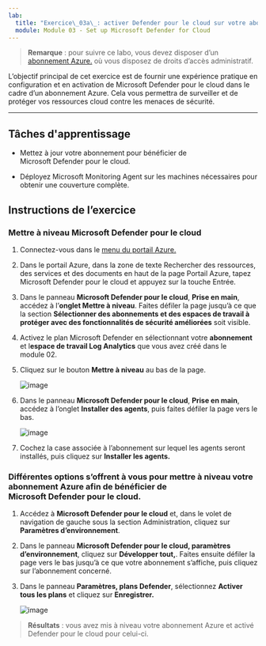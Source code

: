 ```yaml
---
lab:
  title: "Exercice\_03a\_: activer Defender pour le cloud sur votre abonnement Azure"
  module: Module 03 - Set up Microsoft Defender for Cloud
---
```



>**Remarque** : pour suivre ce labo, vous devez disposer d’un [abonnement Azure.](https://azure.microsoft.com/en-us/free/?azure-portal=true) où vous disposez de droits d’accès administratif. 


L’objectif principal de cet exercice est de fournir une expérience pratique en configuration et en activation de Microsoft Defender pour le cloud dans le cadre d’un abonnement Azure. Cela vous permettra de surveiller et de protéger vos ressources cloud contre les menaces de sécurité. 

---

## Tâches d'apprentissage

- Mettez à jour votre abonnement pour bénéficier de Microsoft Defender pour le cloud.
  
- Déployez Microsoft Monitoring Agent sur les machines nécessaires pour obtenir une couverture complète.

## Instructions de l’exercice

### Mettre à niveau Microsoft Defender pour le cloud

1. Connectez-vous dans le [menu du portail Azure.](https://portal.azure.com/)

2. Dans le portail Azure, dans la zone de texte Rechercher des ressources, des services et des documents en haut de la page Portail Azure, tapez Microsoft Defender pour le cloud et appuyez sur la touche Entrée.

3. Dans le panneau **Microsoft Defender pour le cloud**, **Prise en main**, accédez à l’**onglet Mettre à niveau**. Faites défiler la page jusqu’à ce que la section **Sélectionner des abonnements et des espaces de travail à protéger avec des fonctionnalités de sécurité améliorées** soit visible.

4. Activez le plan Microsoft Defender en sélectionnant votre **abonnement** et l**espace de travail Log Analytics** que vous avez créé dans le module 02.

5. Cliquez sur le bouton **Mettre à niveau** au bas de la page.
   
    ![image](https://github.com/MicrosoftLearning/Secure-Azure-services-and-workloads-with-Microsoft-Cloud-Security-Benchmark/assets/91347931/256bd584-b04f-4d5b-81a7-c83dd1af3b4f)
   
6. Dans le panneau **Microsoft Defender pour le cloud**, **Prise en main**, accédez à l’onglet **Installer des agents**, puis faites défiler la page vers le bas.

    ![image](https://github.com/MicrosoftLearning/Secure-Azure-services-and-workloads-with-Microsoft-Cloud-Security-Benchmark/assets/91347931/8120ec8f-23dc-4636-bc45-b415c7894b8c)

7. Cochez la case associée à l’abonnement sur lequel les agents seront installés, puis cliquez sur **Installer les agents.**

### Différentes options s’offrent à vous pour mettre à niveau votre abonnement Azure afin de bénéficier de Microsoft Defender pour le cloud.

1. Accédez à **Microsoft Defender pour le cloud** et, dans le volet de navigation de gauche sous la section Administration, cliquez sur **Paramètres d’environnement**.
   
2. Dans le panneau **Microsoft Defender pour le cloud, paramètres d’environnement**, cliquez sur **Développer tout,**. Faites ensuite défiler la page vers le bas jusqu’à ce que votre abonnement s’affiche, puis cliquez sur l’abonnement concerné.

3. Dans le panneau **Paramètres, plans Defender**, sélectionnez **Activer tous les plans** et cliquez sur **Enregistrer.**

   ![image](https://github.com/MicrosoftLearning/Secure-Azure-services-and-workloads-with-Microsoft-Defender-for-Cloud-regulatory-compliance-controls/assets/91347931/4b684851-98ae-4720-a3e3-afa99aab8c43)




   

   
> **Résultats** : vous avez mis à niveau votre abonnement Azure et activé Defender pour le cloud pour celui-ci.
